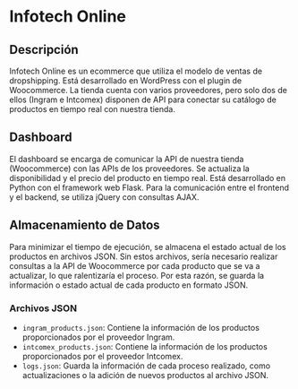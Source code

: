 # Infotech Online

## Descripción
Infotech Online es un ecommerce que utiliza el modelo de ventas de dropshipping. Está desarrollado en WordPress con el plugin de Woocommerce. La tienda cuenta con varios proveedores, pero solo dos de ellos (Ingram e Intcomex) disponen de API para conectar su catálogo de productos en tiempo real con nuestra tienda.

## Dashboard
El dashboard se encarga de comunicar la API de nuestra tienda (Woocommerce) con las APIs de los proveedores. Se actualiza la disponibilidad y el precio del producto en tiempo real. Está desarrollado en Python con el framework web Flask. Para la comunicación entre el frontend y el backend, se utiliza jQuery con consultas AJAX.

## Almacenamiento de Datos
Para minimizar el tiempo de ejecución, se almacena el estado actual de los productos en archivos JSON. Sin estos archivos, sería necesario realizar consultas a la API de Woocommerce por cada producto que se va a actualizar, lo que ralentizaría el proceso. Por esta razón, se guarda la información o estado actual de cada producto en formato JSON.

### Archivos JSON
- `ingram_products.json`: Contiene la información de los productos proporcionados por el proveedor Ingram.
- `intcomex_products.json`: Contiene la información de los productos proporcionados por el proveedor Intcomex.
- `logs.json`: Guarda la información de cada proceso realizado, como actualizaciones o la adición de nuevos productos al archivo JSON.
